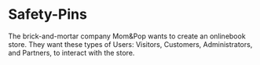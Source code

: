 # Safety-Pins

The brick-and-mortar company Mom&amp;Pop wants to create an onlinebook store. They want these types of Users: Visitors,
Customers, Administrators, and Partners, to interact with the store. 
